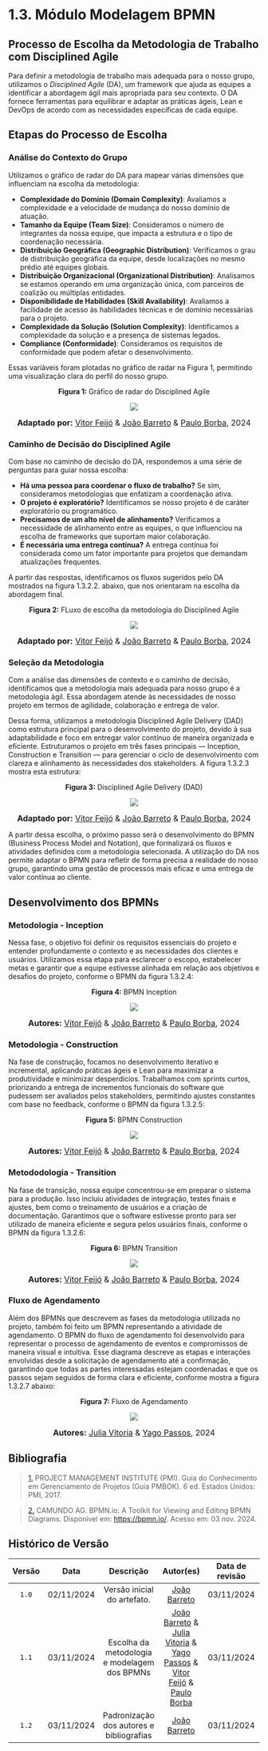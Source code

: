 # 1.3. Módulo Modelagem BPMN

## Processo de Escolha da Metodologia de Trabalho com Disciplined Agile

Para definir a metodologia de trabalho mais adequada para o nosso grupo, utilizamos o *Disciplined Agile* (DA), um framework que ajuda as equipes a identificar a abordagem ágil mais apropriada para seu contexto. O DA fornece ferramentas para equilibrar e adaptar as práticas ágeis, Lean e DevOps de acordo com as necessidades específicas de cada equipe.

## Etapas do Processo de Escolha

### Análise do Contexto do Grupo

Utilizamos o gráfico de radar do DA para mapear várias dimensões que influenciam na escolha da metodologia:
- **Complexidade do Domínio (Domain Complexity)**: Avaliamos a complexidade e a velocidade de mudança do nosso domínio de atuação.
- **Tamanho da Equipe (Team Size)**: Consideramos o número de integrantes da nossa equipe, que impacta a estrutura e o tipo de coordenação necessária.
- **Distribuição Geográfica (Geographic Distribution)**: Verificamos o grau de distribuição geográfica da equipe, desde localizações no mesmo prédio até equipes globais.
- **Distribuição Organizacional (Organizational Distribution)**: Analisamos se estamos operando em uma organização única, com parceiros de coalizão ou múltiplas entidades.
- **Disponibilidade de Habilidades (Skill Availability)**: Avaliamos a facilidade de acesso às habilidades técnicas e de domínio necessárias para o projeto.
- **Complexidade da Solução (Solution Complexity)**: Identificamos a complexidade da solução e a presença de sistemas legados.
- **Compliance (Conformidade)**: Consideramos os requisitos de conformidade que podem afetar o desenvolvimento.

Essas variáveis foram plotadas no gráfico de radar na Figura 1, permitindo uma visualização clara do perfil do nosso grupo.

<center>

<p align="center" > <strong> Figura 1:</Strong> Gráfico de radar do Disciplined Agile</font> <gitbr></p>

<img src="./Base/Assets/Modelagem_BPMN/graficoAranha.png">

<font size="3"><p style="text-align: center"><b>Adaptado por:</b> [Vitor Feijó](https://github.com/vitorfleonardo) & [João Barreto](https://github.com/JoaoBarreto03) & [Paulo Borba](https://github.com/paulohborba), 2024</p></font>

</center>

### Caminho de Decisão do Disciplined Agile

Com base no caminho de decisão do DA, respondemos a uma série de perguntas para guiar nossa escolha:
- **Há uma pessoa para coordenar o fluxo de trabalho?** Se sim, consideramos metodologias que enfatizam a coordenação ativa.
- **O projeto é exploratório?** Identificamos se nosso projeto é de caráter exploratório ou programático.
- **Precisamos de um alto nível de alinhamento?** Verificamos a necessidade de alinhamento entre as equipes, o que influenciou na escolha de frameworks que suportam maior colaboração.
- **É necessária uma entrega contínua?** A entrega contínua foi considerada como um fator importante para projetos que demandam atualizações frequentes.

A partir das respostas, identificamos os fluxos sugeridos pelo DA mostrados na figura 1.3.2.2. abaixo, que nos orientaram na escolha da abordagem final.

<center>

<p align="center" > <strong> Figura 2:</Strong> FLuxo de escolha da metodologia do Disciplined Agile</font> <gitbr></p>


<img src="./Base/Assets/Modelagem_BPMN/FluxoDeEscolhaMetodologia.png">

<font size="3"><p style="text-align: center"><b>Adaptado por:</b> [Vitor Feijó](https://github.com/vitorfleonardo) & [João Barreto](https://github.com/JoaoBarreto03) & [Paulo Borba](https://github.com/paulohborba), 2024</p></font>

</center>



### Seleção da Metodologia

Com a análise das dimensões de contexto e o caminho de decisão, identificamos que a metodologia mais adequada para nosso grupo é a metodologia ágil. Essa abordagem atende às necessidades de nosso projeto em termos de agilidade, colaboração e entrega de valor.

Dessa forma, utilizamos a metodologia Disciplined Agile Delivery (DAD) como estrutura principal para o desenvolvimento do projeto, devido à sua adaptabilidade e foco em entregar valor contínuo de maneira organizada e eficiente. Estruturamos o projeto em três fases principais — Inception, Construction e Transition — para gerenciar o ciclo de desenvolvimento com clareza e alinhamento às necessidades dos stakeholders. A figura 1.3.2.3 mostra esta estrutura:

<center>

<p align="center" > <strong> Figura 3:</Strong> Disciplined Agile Delivery (DAD)</font> <gitbr></p>

<img src="./Base/Assets/Modelagem_BPMN/Metodologia.png">

<font size="3"><p style="text-align: center"><b>Adaptado por:</b> [Vitor Feijó](https://github.com/vitorfleonardo) & [João Barreto](https://github.com/JoaoBarreto03) & [Paulo Borba](https://github.com/paulohborba), 2024</p></font>

</center>


A partir dessa escolha, o próximo passo será o desenvolvimento do BPMN (Business Process Model and Notation), que formalizará os fluxos e atividades definidos com a metodologia selecionada. A utilização do DA nos permite adaptar o BPMN para refletir de forma precisa a realidade do nosso grupo, garantindo uma gestão de processos mais eficaz e uma entrega de valor contínua ao cliente.

## Desenvolvimento dos BPMNs

### Metodologia - Inception

Nessa fase, o objetivo foi definir os requisitos essenciais do projeto e entender profundamente o contexto e as necessidades dos clientes e usuários. Utilizamos essa etapa para esclarecer o escopo, estabelecer metas e garantir que a equipe estivesse alinhada em relação aos objetivos e desafios do projeto, conforme o BPMN da figura 1.3.2.4:

<center>

<p align="center" > <strong> Figura 4:</Strong> BPMN Inception</font> <gitbr></p>


<img src="./Base/Assets/Modelagem_BPMN/BPMN_Inception.jpeg">

<font size="3"><p style="text-align: center"><b>Autores:</b> [Vitor Feijó](https://github.com/vitorfleonardo) & [João Barreto](https://github.com/JoaoBarreto03) & [Paulo Borba](https://github.com/paulohborba), 2024</p></font>


</center>

### Metodologia - Construction

Na fase de construção, focamos no desenvolvimento iterativo e incremental, aplicando práticas ágeis e Lean para maximizar a produtividade e minimizar desperdícios. Trabalhamos com sprints curtos, priorizando a entrega de incrementos funcionais do software que pudessem ser avaliados pelos stakeholders, permitindo ajustes constantes com base no feedback, conforme o BPMN da figura 1.3.2.5:

<center>

<p align="center" > <strong> Figura 5:</Strong> BPMN Construction</font> <gitbr></p>

<img src="./Base/Assets/Modelagem_BPMN/BPMN_Construction.jpeg">

<font size="3"><p style="text-align: center"><b>Autores:</b> [Vitor Feijó](https://github.com/vitorfleonardo) & [João Barreto](https://github.com/JoaoBarreto03) & [Paulo Borba](https://github.com/paulohborba), 2024</p></font>


</center>

### Metododologia - Transition

Na fase de transição, nossa equipe concentrou-se em preparar o sistema para a produção. Isso incluiu atividades de integração, testes finais e ajustes, bem como o treinamento de usuários e a criação de documentação. Garantimos que o software estivesse pronto para ser utilizado de maneira eficiente e segura pelos usuários finais, conforme o BPMN da figura 1.3.2.6:

<center>

<p align="center" > <strong> Figura 6:</Strong> BPMN Transition</font> <gitbr></p>

<img src="./Base/Assets/Modelagem_BPMN/BPMN_Transition.jpeg">

<font size="3"><p style="text-align: center"><b>Autores:</b> [Vitor Feijó](https://github.com/vitorfleonardo) & [João Barreto](https://github.com/JoaoBarreto03) & [Paulo Borba](https://github.com/paulohborba), 2024</p></font>

</center>

### Fluxo de Agendamento

Além dos BPMNs que descrevem as fases da metodologia utilizada no projeto, também foi feito um BPMN representando a atividade de agendamento. O BPMN do fluxo de agendamento foi desenvolvido para representar o processo de agendamento de eventos e compromissos de maneira visual e intuitiva. Esse diagrama descreve as etapas e interações envolvidas desde a solicitação de agendamento até a confirmação, garantindo que todas as partes interessadas estejam coordenadas e que os passos sejam seguidos de forma clara e eficiente, conforme mostra a figura 1.3.2.7 abaixo:

<center>

<p align="center" > <strong> Figura 7:</Strong> Fluxo de Agendamento</font> <gitbr></p>

<img src="./Base/Assets/Modelagem_BPMN/Fluxo_agendamento.png">

<font size="3"><p style="text-align: center"><b>Autores:</b> [Julia Vitoria](https://github.com/juhvitoria4) & [Yago Passos](https://github.com/yagompassos), 2024</p></font>

</center>

## Bibliografia
><a id="QT1" href="#anchor_1">1.</a> PROJECT MANAGEMENT INSTITUTE (PMI). Guia do Conhecimento em Gerenciamento de Projetos (Guia PMBOK). 6 ed. Estados Unidos: PMI, 2017.

><a id="QT2" href="#anchor_2">2.</a> CAMUNDO AG. BPMN.io: A Toolkit for Viewing and Editing BPMN Diagrams. Disponível em: https://bpmn.io/. Acesso em: 03 nov. 2024.

## Histórico de Versão
| Versão | Data | Descrição | Autor(es) | Data de revisão | Revisor(es) |
| :-: | :-: | :-: | :-: | :-: | :-: |
| `1.0` | 02/11/2024  | Versão inicial do artefato. | [João Barreto](https://github.com/JoaoBarreto03) |03/11/2024  | [Vitor Feijó](https://github.com/vitorfleonardo) |
| `1.1` | 03/11/2024  | Escolha da metodologia e modelagem dos BPMNs | [João Barreto](https://github.com/JoaoBarreto03) & [Julia Vitoria](https://github.com/juhvitoria4) & [Yago Passos](https://github.com/yagompassos) & [Vitor Feijó](https://github.com/vitorfleonardo) & [Paulo Borba](https://github.com/paulohborba) |03/11/2024  | [Hugo Melo](https://github.com/melohugo) |
| `1.2` | 03/11/2024  | Padronização dos autores e bibliografias | [João Barreto](https://github.com/JoaoBarreto03) | 03/11/2024  | [Paulo Borba](https://github.com/paulohborba) |
